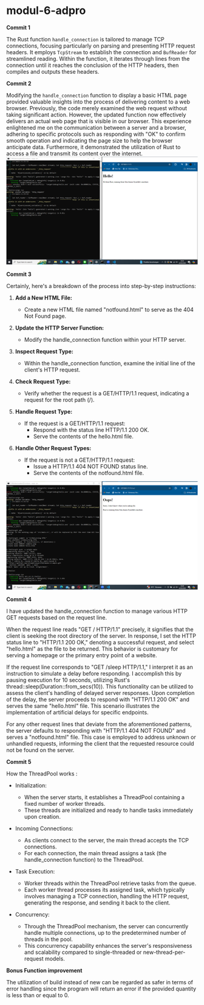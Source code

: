 # modul-6-adpro

**Commit 1**

The Rust function `handle_connection` is tailored to manage TCP connections, focusing particularly on parsing and presenting HTTP request headers. It employs `TcpStream` to establish the connection and `BufReader` for streamlined reading. Within the function, it iterates through lines from the connection until it reaches the conclusion of the HTTP headers, then compiles and outputs these headers.

**Commit 2**

Modifying the `handle_connection` function to display a basic HTML page provided valuable insights into the process of delivering content to a web browser. Previously, the code merely examined the web request without taking significant action. However, the updated function now effectively delivers an actual web page that is visible in our browser. This experience enlightened me on the communication between a server and a browser, adhering to specific protocols such as responding with "OK" to confirm smooth operation and indicating the page size to help the browser anticipate data. Furthermore, it demonstrated the utilization of Rust to access a file and transmit its content over the internet.
![Commit 2 screen capture](commit2.png)

**Commit 3**

Certainly, here's a breakdown of the process into step-by-step instructions:

1. **Add a New HTML File:**
   - Create a new HTML file named "notfound.html" to serve as the 404 Not Found page.

2. **Update the HTTP Server Function:**
   - Modify the handle_connection function within your HTTP server.

3. **Inspect Request Type:**
   - Within the handle_connection function, examine the initial line of the client's HTTP request.

4. **Check Request Type:**
   - Verify whether the request is a GET/HTTP/1.1 request, indicating a request for the root path (/).

5. **Handle Request Type:**
   - If the request is a GET/HTTP/1.1 request:
     - Respond with the status line HTTP/1.1 200 OK.
     - Serve the contents of the hello.html file.

6. **Handle Other Request Types:**
   - If the request is not a GET/HTTP/1.1 request:
     - Issue a HTTP/1.1 404 NOT FOUND status line.
     - Serve the contents of the notfound.html file.

![Commit 3 screen capture](commit3.png)


**Commit 4**

I have updated the handle_connection function to manage various HTTP GET requests based on the request line.

When the request line reads "GET / HTTP/1.1" precisely, it signifies that the client is seeking the root directory of the server. In response, I set the HTTP status line to "HTTP/1.1 200 OK," denoting a successful request, and select "hello.html" as the file to be returned. This behavior is customary for serving a homepage or the primary entry point of a website.

If the request line corresponds to "GET /sleep HTTP/1.1," I interpret it as an instruction to simulate a delay before responding. I accomplish this by pausing execution for 10 seconds, utilizing Rust's thread::sleep(Duration::from_secs(10)). This functionality can be utilized to assess the client's handling of delayed server responses. Upon completion of the delay, the server proceeds to respond with "HTTP/1.1 200 OK" and serves the same "hello.html" file. This scenario illustrates the implementation of artificial delays for specific endpoints.

For any other request lines that deviate from the aforementioned patterns, the server defaults to responding with "HTTP/1.1 404 NOT FOUND" and serves a "notfound.html" file. This case is employed to address unknown or unhandled requests, informing the client that the requested resource could not be found on the server.


**Commit 5**

How the ThreadPool works :
- Initialization:
  - When the server starts, it establishes a ThreadPool containing a fixed number of worker threads.
  - These threads are initialized and ready to handle tasks immediately upon creation.

- Incoming Connections:
  - As clients connect to the server, the main thread accepts the TCP connections.
  - For each connection, the main thread assigns a task (the handle_connection function) to the ThreadPool.

- Task Execution:
  - Worker threads within the ThreadPool retrieve tasks from the queue.
  - Each worker thread processes its assigned task, which typically involves managing a TCP connection, handling the HTTP request, generating the response, and sending it back to the client.

- Concurrency:
  - Through the ThreadPool mechanism, the server can concurrently handle multiple connections, up to the predetermined number of threads in the pool.
  - This concurrency capability enhances the server's responsiveness and scalability compared to single-threaded or new-thread-per-request models.


**Bonus Function improvement**

The utilization of build instead of new can be regarded as safer in terms of error handling since the program will return an error if the provided quantity is less than or equal to 0.